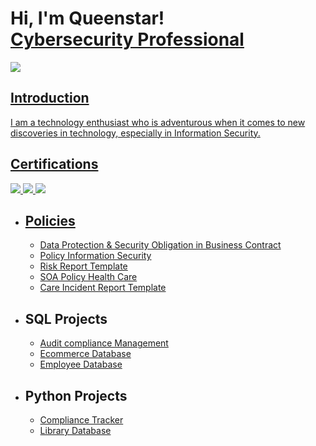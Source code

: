 <h1>Hi, I'm Queenstar! <br/><a href="https://github.com/Queenstar1"</a> Cybersecurity Professional</a></h1>
<a href="https://www.linkedin.com/in/queenstar-mante-bonsra-4a00551a4/"><img src= "https://img.shields.io/badge/-LinkedIn-0072b1?&style=for-the-badge&logo=linkedin&logoColor=white"/>

 <h2>Introduction</h2>

I am a technology enthusiast who is adventurous when it comes to new discoveries in technology, especially in Information Security.



<h2>Certifications</h2>
<div>
<img src= "https://img.shields.io/badge/One%20Trust%20Certified%20Tech%20Risk%20%26%20Compliance%20Management-28a745?style=for-the-badge&logo=trustpilot&logoColor=white"/>
<img src= "https://img.shields.io/badge/OneTrust%20Privacy%20Management%20Professional-28a745?style=for-the-badge&logo=trustpilot&logoColor=white"/>
<img src= "https://img.shields.io/badge/Qualys%20Certified%20Specialist%3A%20PCI%20COMPLIANCE-e3342f?style=for-the-badge&logo=qualys&logoColor=white"/>
</div>

- <h2>Policies </h2>

  - <a href="https://github.com/Queenstar1/Data-Protection-and-Security-in-Business-Contract-">  Data Protection & Security Obligation in Business Contract</a>     
  - <a href="https://github.com/Queenstar1/Policy-Information-Security"> Policy Information Security</a>
  - <a href="https://github.com/Queenstar1/-Risk-Report-/tree/main">Risk Report Template</a>
  - <a href="https://github.com/Queenstar1/SOA-Policy-Health-Care">SOA Policy Health Care</a>
  - <a href="https://github.com/Queenstar1/Care-Incident-Template/tree/main">Care Incident Report Template</a>

 - <h2>SQL Projects </h2> 
  
   -  <a href="https://github.com/Queenstar1/Audit-Compliance-Management/tree/main"> Audit compliance Management</a> 
   - <a href="https://github.com/Queenstar1/EcommerceDB"> Ecommerce Database</a>
   - <a href="https://github.com/Queenstar1/Employee-Database"> Employee Database</a>


- <h2>Python Projects</h2>

  - <a href="https://github.com/Queenstar1/Compliance-Tracking-Sysytem"> Compliance Tracker </a>
  - <a href=" "> Library Database</a>
<!--
**Queenstar1/Queenstar1** is a ✨ _special_ ✨ repository because its `README.md` (this file) appears on your GitHub profile.

Here are some ideas to get you started:

- 🔭 I’m currently working on ...
- 🌱 I’m currently learning ...
- 👯 I’m looking to collaborate on ...
- 🤔 I’m looking for help with ...
- 💬 Ask me about ...
- 📫 How to reach me: ...
- 😄 Pronouns: ...
- ⚡ Fun fact: ...
-->
